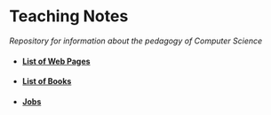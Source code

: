 # Teaching Notes

*Repository for information about the pedagogy of Computer Science*

* #### [List of Web Pages](WebSites.md)
* #### [List of Books](Books.md)
* #### [Jobs](XmasJobs.md)
